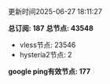 更新时间2025-06-27 18:11:27

**总订阅: 187**
**总节点: 43548**
- vless节点: 23546
- hysteria2节点: 2

**google ping有效节点: 177**
